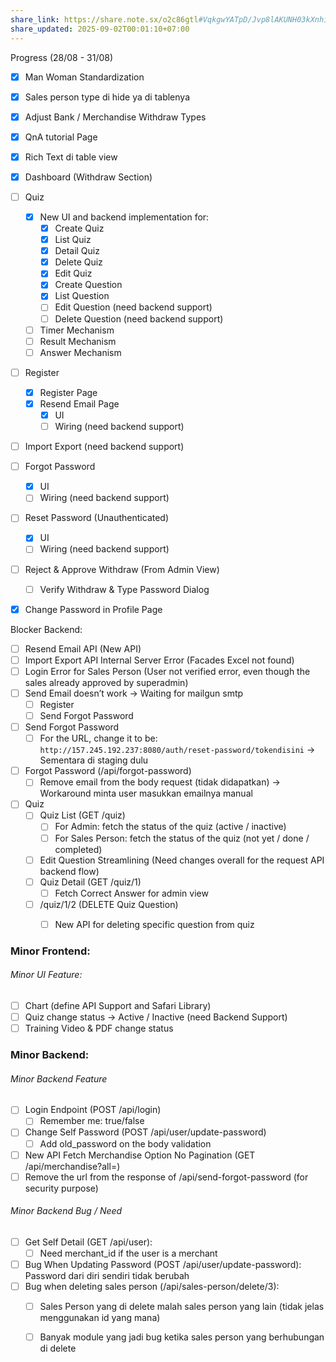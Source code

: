 ```yaml
---
share_link: https://share.note.sx/o2c86gtl#VqkgwYATpD/Jvp8lAKUNH03kXnhiH8ILwsXABZ1wJNM
share_updated: 2025-09-02T00:01:10+07:00
---
```

Progress (28/08 - 31/08)
- [x] Man Woman Standardization
- [x] Sales person type di hide ya di tablenya
- [x] Adjust Bank / Merchandise Withdraw Types
- [x] QnA tutorial Page
- [x] Rich Text di table view
- [x] Dashboard (Withdraw Section)
- [ ] Quiz
	- [x] New UI and backend implementation for:
		- [x] Create Quiz
		- [x] List Quiz
		- [x] Detail Quiz
		- [x] Delete Quiz
		- [x] Edit Quiz
		- [x] Create Question
		- [x] List Question
		- [ ] Edit Question (need backend support)
		- [ ] Delete Question (need backend support)
	- [ ] Timer Mechanism
	- [ ] Result Mechanism     
	- [ ] Answer Mechanism
- [ ] Register
	- [x] Register Page
	- [x] Resend Email Page
		- [x] UI
		- [ ] Wiring (need backend support)
- [ ] Import Export (need backend support)
- [ ] Forgot Password
	- [x] UI
	- [ ] Wiring (need backend support)
- [ ] Reset Password (Unauthenticated)
	- [x] UI
	- [ ] Wiring (need backend support)
- [ ] Reject & Approve Withdraw (From Admin View)
	- [ ] Verify Withdraw & Type Password Dialog
- [x] Change Password in Profile Page


Blocker Backend:
- [ ] Resend Email API (New API)
- [ ] Import Export API Internal Server Error (Facades Excel not found)
- [ ] Login Error for Sales Person (User not verified error, even though the sales already approved by superadmin)
- [ ] Send Email doesn’t work → Waiting for mailgun smtp
	- [ ] Register
	- [ ] Send Forgot Password
- [ ] Send Forgot Password
	- [ ] For the URL, change it to be:  `http://157.245.192.237:8080/auth/reset-password/tokendisini` → Sementara di staging dulu
- [ ] Forgot Password (/api/forgot-password)
	- [ ] Remove email from the body request (tidak didapatkan) → Workaround minta user masukkan emailnya manual
- [ ] Quiz
	- [ ] Quiz List (GET /quiz)
		- [ ] For Admin: fetch the status of the quiz (active / inactive)
		- [ ] For Sales Person: fetch the status of the quiz (not yet / done / completed)
	- [ ] Edit Question Streamlining (Need changes overall for the request API backend flow)
	- [ ] Quiz Detail (GET /quiz/1)
		- [ ] Fetch Correct Answer for admin view
	- [ ] /quiz/1/2 (DELETE Quiz Question)
		- [ ] New API for deleting specific question from quiz


### Minor Frontend:
###### Minor UI Feature:
- [ ] Chart (define API Support and Safari Library)
- [ ] Quiz change status → Active / Inactive (need Backend Support)
- [ ] Training Video & PDF change status

### Minor Backend:
###### Minor Backend Feature
- [ ] Login Endpoint (POST /api/login)
	- [ ] Remember me: true/false 
- [ ] Change Self Password (POST /api/user/update-password)
	- [ ] Add old_password on the body validation
- [ ] New API Fetch Merchandise Option No Pagination (GET /api/merchandise?all=)
- [ ] Remove the url from the response of /api/send-forgot-password (for security purpose)
###### Minor Backend Bug / Need
- [ ] Get Self Detail (GET /api/user):
	- [ ] Need merchant_id if the user is a merchant
- [ ] Bug When Updating Password (POST /api/user/update-password): Password dari diri sendiri tidak berubah
- [ ] Bug when deleting sales person (/api/sales-person/delete/3): 
	- [ ] Sales Person yang di delete malah sales person yang lain (tidak jelas menggunakan id yang mana)
	- [ ] Banyak module yang jadi bug ketika sales person yang berhubungan di delete 



